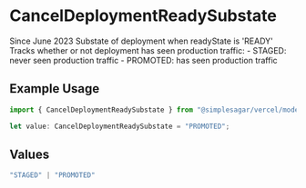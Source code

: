 # CancelDeploymentReadySubstate

Since June 2023 Substate of deployment when readyState is 'READY' Tracks whether or not deployment has seen production traffic: - STAGED: never seen production traffic - PROMOTED: has seen production traffic

## Example Usage

```typescript
import { CancelDeploymentReadySubstate } from "@simplesagar/vercel/models/canceldeploymentop.js";

let value: CancelDeploymentReadySubstate = "PROMOTED";
```

## Values

```typescript
"STAGED" | "PROMOTED"
```